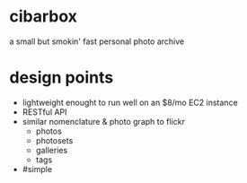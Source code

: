 cibarbox
========
a small but smokin' fast personal photo archive

# design points
* lightweight enought to run well on an $8/mo EC2 instance
* RESTful API
* similar nomenclature & photo graph to flickr
  - photos
  - photosets
  - galleries
  - tags
* #simple
